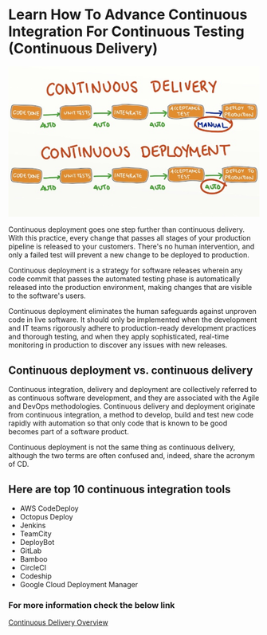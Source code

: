 # Learn How To Advance Continuous Integration For Continuous Testing (Continuous Delivery)
![](Images/cd.png)

Continuous deployment goes one step further than continuous delivery. With this practice, every change that passes all stages of your production pipeline is released to your customers. There's no human intervention, and only a failed test will prevent a new change to be deployed to production.

Continuous deployment is a strategy for software releases wherein any code commit that passes the automated testing phase is automatically released into the production environment, making changes that are visible to the software's users.

Continuous deployment eliminates the human safeguards against unproven code in live software. It should only be implemented when the development and IT teams rigorously adhere to production-ready development practices and thorough testing, and when they apply sophisticated, real-time monitoring in production to discover any issues with new releases.

## Continuous deployment vs. continuous delivery
Continuous integration, delivery and deployment are collectively referred to as continuous software development, and they are associated with the Agile and DevOps methodologies. Continuous delivery and deployment originate from continuous integration, a method to develop, build and test new code rapidly with automation so that only code that is known to be good becomes part of a software product.

Continuous deployment is not the same thing as continuous delivery, although the two terms are often confused and, indeed, share the acronym of CD.

## Here are top 10 continuous integration tools 
- AWS CodeDeploy
- Octopus Deploy
- Jenkins
- TeamCity
- DeployBot
- GitLab
- Bamboo
- CircleCI
- Codeship
- Google Cloud Deployment Manager

### For more information check the below link 
[Continuous Delivery Overview](https://www.atlassian.com/continuous-delivery/principles/pipeline)
